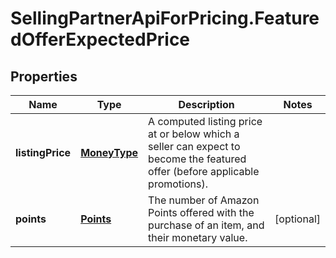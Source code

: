 # SellingPartnerApiForPricing.FeaturedOfferExpectedPrice

## Properties
Name | Type | Description | Notes
------------ | ------------- | ------------- | -------------
**listingPrice** | [**MoneyType**](MoneyType.md) | A computed listing price at or below which a seller can expect to become the featured offer (before applicable promotions). | 
**points** | [**Points**](Points.md) | The number of Amazon Points offered with the purchase of an item, and their monetary value. | [optional] 



